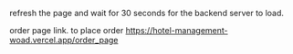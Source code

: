 refresh the page and wait for 30 seconds for the backend server to load.



order page link. to place order
https://hotel-management-woad.vercel.app/order_page

